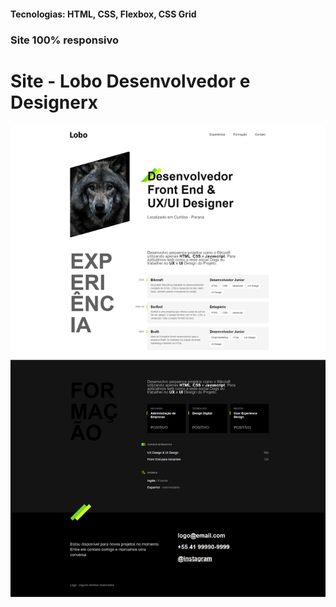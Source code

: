 <h4>Tecnologias: HTML, CSS, Flexbox, CSS Grid</h4>
<h3>Site 100% responsivo</h3>

# Site - Lobo Desenvolvedor e Designerx
<img src="https://github.com/dieegobs/Lobo---Desenvolvedor-e-Designer/blob/main/img/lobo.png?raw=true"/>
